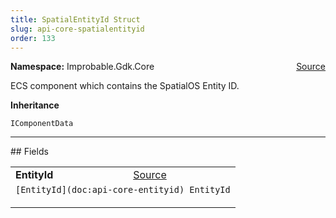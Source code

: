 ```yaml
---
title: SpatialEntityId Struct
slug: api-core-spatialentityid
order: 133
---
```


<p><b>Namespace:</b> Improbable.Gdk.Core<span style="float: right"><a href="https://www.github.com/spatialos/gdk-for-unity/blob/0.3.3/workers/unity/Packages/io.improbable.gdk.core/Components/SpatialEntityId.cs/#L8">Source</a></span></p>

</p>


<p>ECS component which contains the SpatialOS Entity ID. </p>



</p>
<p><b>Inheritance</b></p>

<code>IComponentData</code>






</p>
<hr style="width:100%; border-top-color:#d8d8d8" />
## Fields


</p>


<table class="io-api-doc">    <tr>        <td class="io-api-doc-name"><a id="entityid"></a><b>EntityId</b></td>        <td class="io-api-doc-source"><a href="https://www.github.com/spatialos/gdk-for-unity/blob/0.3.3/workers/unity/Packages/io.improbable.gdk.core/Components/SpatialEntityId.cs/#L10">Source</a></td>    </tr>    <tr>        <td class="io-api-doc-content" colspan="2"><code>[EntityId](doc:api-core-entityid) EntityId</code></p></td>    </tr></table>








